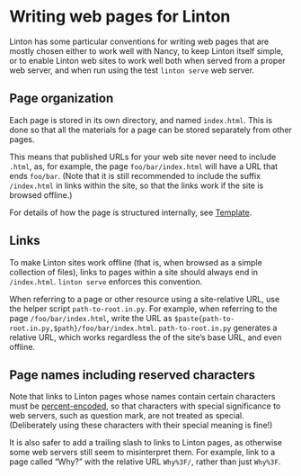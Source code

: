 # Writing web pages for Linton

Linton has some particular conventions for writing web pages that are mostly chosen either to work well with Nancy, to keep Linton itself simple, or to enable Linton web sites to work well both when served from a proper web server, and when run using the test `linton serve` web server.

## Page organization

Each page is stored in its own directory, and named `index.html`. This is done so that all the materials for a page can be stored separately from other pages.

This means that published URLs for your web site never need to include `.html`, as, for example, the page `foo/bar/index.html` will have a URL that ends `foo/bar`. (Note that it is still recommended to include the suffix `/index.html` in links within the site, so that the links work if the site is browsed offline.)

For details of how the page is structured internally, see [Template](../Template/index.html).

## Links

To make Linton sites work offline (that is, when browsed as a simple collection of files), links to pages within a site should always end in `/index.html`. `linton serve` enforces this convention.

When referring to a page or other resource using a site-relative URL, use the helper script `path-to-root.in.py`. For example, when referring to the page `/foo/bar/index.html`, write the URL as `$paste{path-to-root.in.py,$path}/foo/bar/index.html`. `path-to-root.in.py` generates a relative URL, which works regardless the of the site’s base URL, and even offline.

## Page names including reserved characters

Note that links to Linton pages whose names contain certain characters must be [percent-encoded](https://en.wikipedia.org/wiki/Percent-encoding), so that characters with special significance to web servers, such as question mark, are not treated as special. (Deliberately using these characters with their special meaning is fine!)

It is also safer to add a trailing slash to links to Linton pages, as otherwise some web servers still seem to misinterpret them. For example, link to a page called “Why?” with the relative URL `Why%3F/`, rather than just `Why%3F`.
